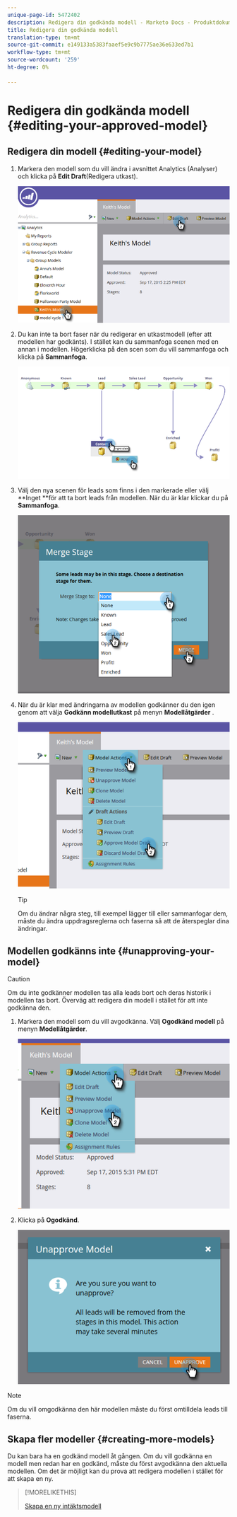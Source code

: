 ```yaml
---
unique-page-id: 5472402
description: Redigera din godkända modell - Marketo Docs - Produktdokumentation
title: Redigera din godkända modell
translation-type: tm+mt
source-git-commit: e149133a5383faaef5e9c9b7775ae36e633ed7b1
workflow-type: tm+mt
source-wordcount: '259'
ht-degree: 0%

---
```



# Redigera din godkända modell {#editing-your-approved-model}

## Redigera din modell {#editing-your-model}

1. Markera den modell som du vill ändra i avsnittet Analytics (Analyser) och klicka på **Edit Draft**(Redigera utkast).

   ![](assets/one.png)

1. Du kan inte ta bort faser när du redigerar en utkastmodell (efter att modellen har godkänts). I stället kan du sammanfoga scenen med en annan i modellen. Högerklicka på den scen som du vill sammanfoga och klicka på **Sammanfoga**.

   ![](assets/two.png)

1. Välj den nya scenen för leads som finns i den markerade eller välj **Inget **för att ta bort leads från modellen. När du är klar klickar du på **Sammanfoga**.

   ![](assets/three.png)

1. När du är klar med ändringarna av modellen godkänner du den igen genom att välja **Godkänn modellutkast** på menyn **Modellåtgärder** .

   ![](assets/four.png)

   >[!TIP]
   >
   >Om du ändrar några steg, till exempel lägger till eller sammanfogar dem, måste du ändra uppdragsreglerna och faserna så att de återspeglar dina ändringar.

## Modellen godkänns inte {#unapproving-your-model}

>[!CAUTION]
>
>Om du inte godkänner modellen tas alla leads bort och deras historik i modellen tas bort. Överväg att redigera din modell i stället för att inte godkänna den.

1. Markera den modell som du vill avgodkänna. Välj **Ogodkänd modell** på menyn **Modellåtgärder**.

   ![](assets/five.png)

1. Klicka på **Ogodkänd**.

   ![](assets/six.png)

>[!NOTE]
>
>Om du vill omgodkänna den här modellen måste du först omtilldela leads till faserna.

## Skapa fler modeller {#creating-more-models}

Du kan bara ha en godkänd modell åt gången. Om du vill godkänna en modell men redan har en godkänd, måste du först avgodkänna den aktuella modellen. Om det är möjligt kan du prova att redigera modellen i stället för att skapa en ny.

>[!MORELIKETHIS]
>
>[Skapa en ny intäktsmodell](../../../../../product-docs/reporting/revenue-cycle-analytics/revenue-cycle-models/create-a-new-revenue-model.md)

